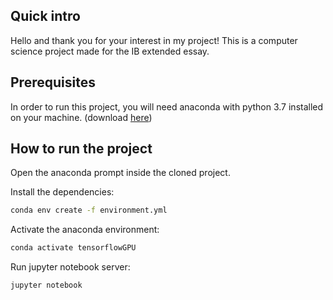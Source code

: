 ## Quick intro

Hello and thank you for your interest in my project! This is a computer science project made for the IB extended essay.

## Prerequisites

In order to run this project, you will need anaconda with python 3.7 installed on your machine. (download [here](https://www.anaconda.com/products/distribution))

## How to run the project

Open the anaconda prompt inside the cloned project.

Install the dependencies:

```bash
conda env create -f environment.yml
```

Activate the anaconda environment:

```bash
conda activate tensorflowGPU
```

Run jupyter notebook server:

```bash
jupyter notebook
```

